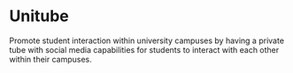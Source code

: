 # Unitube
Promote student interaction within university campuses by having a private tube with social media capabilities for students to interact with each other within their campuses.
